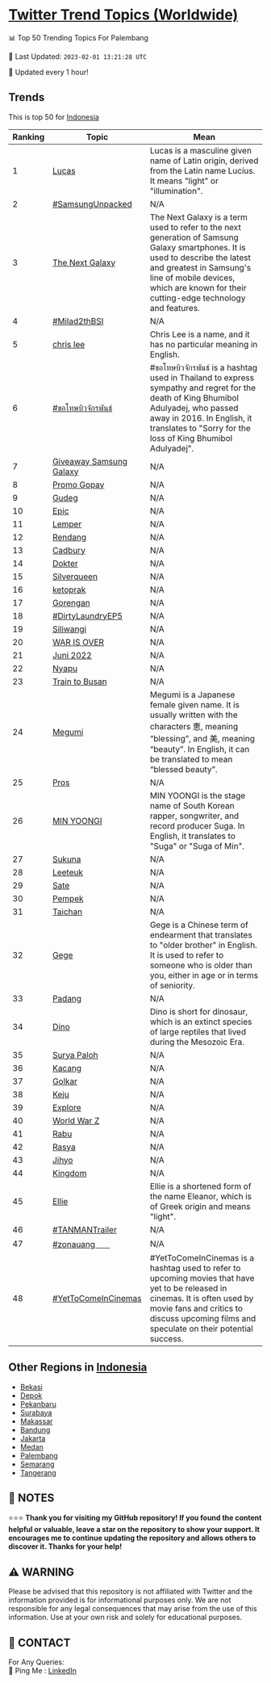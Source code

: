 [Twitter Trend Topics (Worldwide)](https://github.com/ErcinDedeoglu/Twitter-Trend-Topics)
==========


📊 Top 50 Trending Topics For Palembang

📆 Last Updated: `2023-02-01 13:21:28 UTC`

🔧 Updated every 1 hour!


## Trends

This is top 50 for [Indonesia](</Indonesia>)

| Ranking | Topic | Mean |
| ------- | ------------ | ------------ |
| 1 | [Lucas](http://twitter.com/search?q=Lucas) | Lucas is a masculine given name of Latin origin, derived from the Latin name Lucius. It means "light" or "illumination". |
| 2 | [#SamsungUnpacked](http://twitter.com/search?q=%23SamsungUnpacked) | N/A |
| 3 | [The Next Galaxy](http://twitter.com/search?q=The+Next+Galaxy) | The Next Galaxy is a term used to refer to the next generation of Samsung Galaxy smartphones. It is used to describe the latest and greatest in Samsung's line of mobile devices, which are known for their cutting-edge technology and features. |
| 4 | [#Milad2thBSI](http://twitter.com/search?q=%23Milad2thBSI) | N/A |
| 5 | [chris lee](http://twitter.com/search?q=chris+lee) | Chris Lee is a name, and it has no particular meaning in English. |
| 6 | [#ขอโทษบิวจักรพันธ์](http://twitter.com/search?q=%23%e0%b8%82%e0%b8%ad%e0%b9%82%e0%b8%97%e0%b8%a9%e0%b8%9a%e0%b8%b4%e0%b8%a7%e0%b8%88%e0%b8%b1%e0%b8%81%e0%b8%a3%e0%b8%9e%e0%b8%b1%e0%b8%99%e0%b8%98%e0%b9%8c) | #ขอโทษบิวจักรพันธ์ is a hashtag used in Thailand to express sympathy and regret for the death of King Bhumibol Adulyadej, who passed away in 2016. In English, it translates to "Sorry for the loss of King Bhumibol Adulyadej". |
| 7 | [Giveaway Samsung Galaxy](http://twitter.com/search?q=Giveaway+Samsung+Galaxy) | N/A |
| 8 | [Promo Gopay](http://twitter.com/search?q=Promo+Gopay) | N/A |
| 9 | [Gudeg](http://twitter.com/search?q=Gudeg) | N/A |
| 10 | [Epic](http://twitter.com/search?q=Epic) | N/A |
| 11 | [Lemper](http://twitter.com/search?q=Lemper) | N/A |
| 12 | [Rendang](http://twitter.com/search?q=Rendang) | N/A |
| 13 | [Cadbury](http://twitter.com/search?q=Cadbury) | N/A |
| 14 | [Dokter](http://twitter.com/search?q=Dokter) | N/A |
| 15 | [Silverqueen](http://twitter.com/search?q=Silverqueen) | N/A |
| 16 | [ketoprak](http://twitter.com/search?q=ketoprak) | N/A |
| 17 | [Gorengan](http://twitter.com/search?q=Gorengan) | N/A |
| 18 | [#DirtyLaundryEP5](http://twitter.com/search?q=%23DirtyLaundryEP5) | N/A |
| 19 | [Siliwangi](http://twitter.com/search?q=Siliwangi) | N/A |
| 20 | [WAR IS OVER](http://twitter.com/search?q=WAR+IS+OVER) | N/A |
| 21 | [Juni 2022](http://twitter.com/search?q=Juni+2022) | N/A |
| 22 | [Nyapu](http://twitter.com/search?q=Nyapu) | N/A |
| 23 | [Train to Busan](http://twitter.com/search?q=Train+to+Busan) | N/A |
| 24 | [Megumi](http://twitter.com/search?q=Megumi) | Megumi is a Japanese female given name. It is usually written with the characters 恵, meaning “blessing”, and 美, meaning “beauty”. In English, it can be translated to mean “blessed beauty”. |
| 25 | [Pros](http://twitter.com/search?q=Pros) | N/A |
| 26 | [MIN YOONGI](http://twitter.com/search?q=MIN+YOONGI) | MIN YOONGI is the stage name of South Korean rapper, songwriter, and record producer Suga. In English, it translates to "Suga" or "Suga of Min". |
| 27 | [Sukuna](http://twitter.com/search?q=Sukuna) | N/A |
| 28 | [Leeteuk](http://twitter.com/search?q=Leeteuk) | N/A |
| 29 | [Sate](http://twitter.com/search?q=Sate) | N/A |
| 30 | [Pempek](http://twitter.com/search?q=Pempek) | N/A |
| 31 | [Taichan](http://twitter.com/search?q=Taichan) | N/A |
| 32 | [Gege](http://twitter.com/search?q=Gege) | Gege is a Chinese term of endearment that translates to "older brother" in English. It is used to refer to someone who is older than you, either in age or in terms of seniority. |
| 33 | [Padang](http://twitter.com/search?q=Padang) | N/A |
| 34 | [Dino](http://twitter.com/search?q=Dino) | Dino is short for dinosaur, which is an extinct species of large reptiles that lived during the Mesozoic Era. |
| 35 | [Surya Paloh](http://twitter.com/search?q=Surya+Paloh) | N/A |
| 36 | [Kacang](http://twitter.com/search?q=Kacang) | N/A |
| 37 | [Golkar](http://twitter.com/search?q=Golkar) | N/A |
| 38 | [Keju](http://twitter.com/search?q=Keju) | N/A |
| 39 | [Explore](http://twitter.com/search?q=Explore) | N/A |
| 40 | [World War Z](http://twitter.com/search?q=World+War+Z) | N/A |
| 41 | [Rabu](http://twitter.com/search?q=Rabu) | N/A |
| 42 | [Rasya](http://twitter.com/search?q=Rasya) | N/A |
| 43 | [Jihyo](http://twitter.com/search?q=Jihyo) | N/A |
| 44 | [Kingdom](http://twitter.com/search?q=Kingdom) | N/A |
| 45 | [Ellie](http://twitter.com/search?q=Ellie) | Ellie is a shortened form of the name Eleanor, which is of Greek origin and means "light". |
| 46 | [#TANMANTrailer](http://twitter.com/search?q=%23TANMANTrailer) | N/A |
| 47 | [#zonauangᅠᅠ](http://twitter.com/search?q=%23zonauang%e1%85%a0%e1%85%a0) | N/A |
| 48 | [#YetToComeInCinemas](http://twitter.com/search?q=%23YetToComeInCinemas) | #YetToComeInCinemas is a hashtag used to refer to upcoming movies that have yet to be released in cinemas. It is often used by movie fans and critics to discuss upcoming films and speculate on their potential success. |



## Other Regions in [Indonesia](</Indonesia>)

* [Bekasi](</Indonesia/Bekasi.md>)
* [Depok](</Indonesia/Depok.md>)
* [Pekanbaru](</Indonesia/Pekanbaru.md>)
* [Surabaya](</Indonesia/Surabaya.md>)
* [Makassar](</Indonesia/Makassar.md>)
* [Bandung](</Indonesia/Bandung.md>)
* [Jakarta](</Indonesia/Jakarta.md>)
* [Medan](</Indonesia/Medan.md>)
* [Palembang](</Indonesia/Palembang.md>)
* [Semarang](</Indonesia/Semarang.md>)
* [Tangerang](</Indonesia/Tangerang.md>)



## 📝 NOTES

⭐⭐⭐ **Thank you for visiting my GitHub repository! If you found the content helpful or valuable, leave a star on the repository to show your support. It encourages me to continue updating the repository and allows others to discover it. Thanks for your help!**


## ⚠️ WARNING

Please be advised that this repository is not affiliated with Twitter and the information provided is for informational purposes only. We are not responsible for any legal consequences that may arise from the use of this information. Use at your own risk and solely for educational purposes.


## 📨 CONTACT

 For Any Queries:  
            🏓 Ping Me : [LinkedIn](https://www.linkedin.com/in/ercindedeoglu/)
